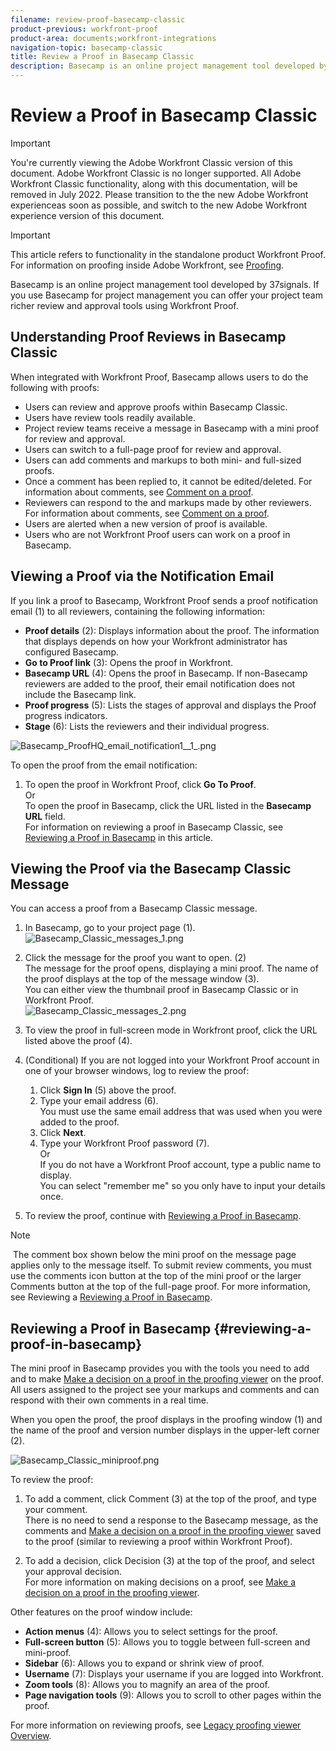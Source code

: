 ```yaml
---
filename: review-proof-basecamp-classic
product-previous: workfront-proof
product-area: documents;workfront-integrations
navigation-topic: basecamp-classic
title: Review a Proof in Basecamp Classic
description: Basecamp is an online project management tool developed by 37signals. If you use Basecamp for project management you can offer your project team richer review and approval tools using Workfront Proof.
---
```


# Review a Proof in Basecamp Classic

>[!IMPORTANT]
>
>You're currently viewing the Adobe Workfront Classic version of this document. Adobe Workfront Classic is no longer supported. All Adobe Workfront Classic functionality, along with this documentation, will be removed in July 2022. Please transition to the the new Adobe Workfront experienceas soon as possible, and switch to the new Adobe Workfront experience version of this document.

>[!IMPORTANT]
>
>This article refers to functionality in the standalone product Workfront Proof. For information on proofing inside Adobe Workfront, see [Proofing](../../../review-and-approve-work/proofing/proofing.md).

Basecamp is an online project management tool developed by 37signals. If you use Basecamp for project management you can offer your project team richer review and approval tools using Workfront Proof.

## Understanding Proof Reviews in Basecamp Classic

When integrated with Workfront Proof, Basecamp allows users to do the following with proofs:

* Users can review and approve proofs within Basecamp Classic.
* Users have review tools readily available.
* Project review teams receive a message in Basecamp with a mini proof for review and approval.
* Users can switch to a full-page proof for review and approval.
* Users can add comments and markups to both mini- and full-sized proofs.  
* Once a comment has been replied to, it cannot be edited/deleted. For information about comments, see [Comment on a proof](../../../review-and-approve-work/proofing/reviewing-proofs-within-workfront/comment-on-a-proof/comment-on-proof.md).
* Reviewers can respond to the and markups made by other reviewers. For information about comments, see [Comment on a proof](../../../review-and-approve-work/proofing/reviewing-proofs-within-workfront/comment-on-a-proof/comment-on-proof.md).
* Users are alerted when a new version of proof is available.
* Users who are not Workfront Proof users can work on a proof in Basecamp.

## Viewing a Proof via the Notification Email

If you link a proof to Basecamp, Workfront Proof sends a proof notification email (1) to all reviewers, containing the following information:

* **Proof details** (2): Displays information about the proof. The information that displays depends on how your Workfront administrator has configured Basecamp.
* **Go to Proof link** (3): Opens the proof in Workfront.&nbsp;
* **Basecamp URL** (4): Opens the proof in Basecamp. If non-Basecamp reviewers are added to the proof, their email notification does not include the Basecamp link.
* **Proof progress** (5): Lists the stages of approval and displays the Proof progress indicators.
* **Stage** (6): Lists the reviewers and their individual progress.

![Basecamp_ProofHQ_email_notification1__1_.png](assets/basecamp-proofhq-email-notification1--1--350x202.png)

To open the proof from the email notification:

1. To open the proof in Workfront Proof, click **Go To Proof**.  
   Or  
   To open the proof in Basecamp, click the URL listed in the **Basecamp URL** field.  
   For information on reviewing a proof in Basecamp Classic, see [Reviewing a Proof in Basecamp](#reviewing-a-proof-in-basecamp) in this article.

## Viewing the Proof via the Basecamp Classic Message

You can access a proof from a Basecamp Classic message.&nbsp;

1. In Basecamp, go to your project page (1).  
   ![Basecamp_Classic_messages_1.png](assets/basecamp-classic-messages-1-350x120.png)

1. Click the message for the proof you want to open. (2)  
   The message for the proof opens, displaying a mini proof. The name of the proof displays at the top of the message window (3).  
   You can either view the thumbnail proof in Basecamp Classic or in Workfront Proof.  
   ![Basecamp_Classic_messages_2.png](assets/basecamp-classic-messages-2-350x501.png)

1. To view the proof in full-screen mode in Workfront proof, click the URL listed above the proof (4).
1. (Conditional) If you are not logged into your Workfront Proof account in one of your browser windows, log to review the proof:

   1. Click **Sign In**&nbsp;(5) above the proof.
   1. Type your email address (6).  
      You must use the same email address that was used when you were added to the proof.
   1. Click **Next**.
   1. Type your Workfront Proof password (7).  
      Or  
      If you do not have a Workfront Proof account, type a public name to display.   
      You can select "remember me" so you only have to input your details once.

1. To review the proof, continue with [Reviewing a Proof in Basecamp](#reviewing-a-proof-in-basecamp).

>[!NOTE]
>
>&nbsp;The comment box shown below the mini proof on the message page applies only to the message itself. To submit review comments, you must use the comments icon button at the top of the mini proof or the larger Comments button at the top of the full-page proof. For more information, see Reviewing a [Reviewing a Proof in Basecamp](#reviewing-a-proof-in-basecamp).

## Reviewing a Proof in Basecamp {#reviewing-a-proof-in-basecamp}

The mini proof in Basecamp provides you with the tools you need to add and to make [Make a decision on a proof in the proofing viewer](../../../review-and-approve-work/proofing/reviewing-proofs-within-workfront/make-a-decision-on-a-proof/make-decisions-on-proof.md) on the proof. All users assigned to the project see your markups and comments and can respond with their own comments in a real time.

When you open the proof, the proof displays in the proofing window (1) and the name of the proof and version number displays in the upper-left corner (2).

![Basecamp_Classic_miniproof.png](assets/basecamp-classic-miniproof-350x350.png)

To review the proof:

1. To add a comment, click Comment&nbsp;(3) at the top of the proof, and type your comment.  
   There is no need to send a response to the Basecamp message, as the comments and [Make a decision on a proof in the proofing viewer](../../../review-and-approve-work/proofing/reviewing-proofs-within-workfront/make-a-decision-on-a-proof/make-decisions-on-proof.md) saved to the proof (similar to reviewing a proof within Workfront Proof).

1. To add a decision, click&nbsp;Decision&nbsp;(3)&nbsp;at the top of the proof, and select your approval decision.  
   For more information on making decisions on a proof, see [Make a decision on a proof in the proofing viewer](../../../review-and-approve-work/proofing/reviewing-proofs-within-workfront/make-a-decision-on-a-proof/make-decisions-on-proof.md#making-a-decision-on-a-proof).

Other features on the proof window include:

* **Action menus** (4): Allows you to select settings for the proof.
* **Full-screen button** (5): Allows you to toggle between full-screen and mini-proof.
* **Sidebar** (6): Allows you to expand or shrink view of proof.
* **Username** (7): Displays your username if you are logged into Workfront.
* **Zoom tools** (8): Allows you to magnify an area of the proof.
* **Page navigation tools** (9): Allows you to scroll to other pages within the proof.

For more information on reviewing proofs, see [Legacy proofing viewer Overview](../../../workfront-proof/wp-work-proofsfiles/review-proofs-lpv/legacy-proofing-viewer.md).
